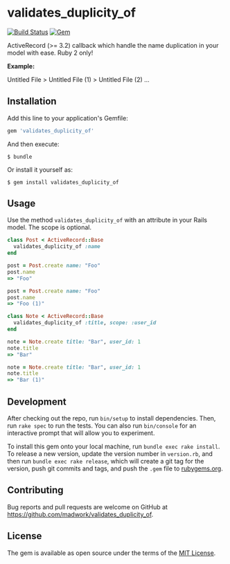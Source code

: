 # validates_duplicity_of

[![Build Status](https://img.shields.io/travis/madwork/validates_duplicity_of.svg)](https://travis-ci.org/madwork/validates_duplicity_of)
[![Gem](https://img.shields.io/gem/v/validates_duplicity_of.svg)](https://rubygems.org/gems/validates_duplicity_of)

ActiveRecord (>= 3.2) callback which handle the name duplication in your model with ease.
Ruby 2 only!

**Example:**

Untitled File > Untitled File (1) > Untitled File (2) ...

## Installation

Add this line to your application's Gemfile:

```ruby
gem 'validates_duplicity_of'
```

And then execute:

    $ bundle

Or install it yourself as:

    $ gem install validates_duplicity_of

## Usage

Use the method `validates_duplicity_of` with an attribute in your Rails model. The scope is optional.

```ruby
class Post < ActiveRecord::Base
  validates_duplicity_of :name
end

post = Post.create name: "Foo"
post.name
=> "Foo"

post = Post.create name: "Foo"
post.name
=> "Foo (1)"

class Note < ActiveRecord::Base
  validates_duplicity_of :title, scope: :user_id
end

note = Note.create title: "Bar", user_id: 1
note.title
=> "Bar"

note = Note.create title: "Bar", user_id: 1
note.title
=> "Bar (1)"
```

## Development

After checking out the repo, run `bin/setup` to install dependencies. Then, run `rake spec` to run the tests. You can also run `bin/console` for an interactive prompt that will allow you to experiment.

To install this gem onto your local machine, run `bundle exec rake install`. To release a new version, update the version number in `version.rb`, and then run `bundle exec rake release`, which will create a git tag for the version, push git commits and tags, and push the `.gem` file to [rubygems.org](https://rubygems.org).

## Contributing

Bug reports and pull requests are welcome on GitHub at https://github.com/madwork/validates_duplicity_of.


## License

The gem is available as open source under the terms of the [MIT License](http://opensource.org/licenses/MIT).
